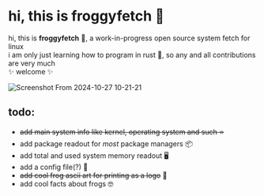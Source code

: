 # hi, this is froggyfetch :frog:

hi, this is **froggyfetch** :frog:, a work-in-progress open source system fetch for linux\
i am only just learning how to program in rust :crab:, so any and all contributions are very much\
:sparkles: welcome :sparkles: 

![Screenshot From 2024-10-27 10-21-21](https://github.com/user-attachments/assets/4db39918-0888-4b98-a087-95a051a8d3b4)

**todo:**
-
- ~~add main system info like kernel, operating system and such :star:~~
- add package readout for *most* package managers :package:
- add total and used system memory readout :desktop_computer:
- add a config file(?) :memo:
- ~~add cool frog ascii art for printing as a logo~~ :frog:
- add cool facts about frogs :nerd_face:
